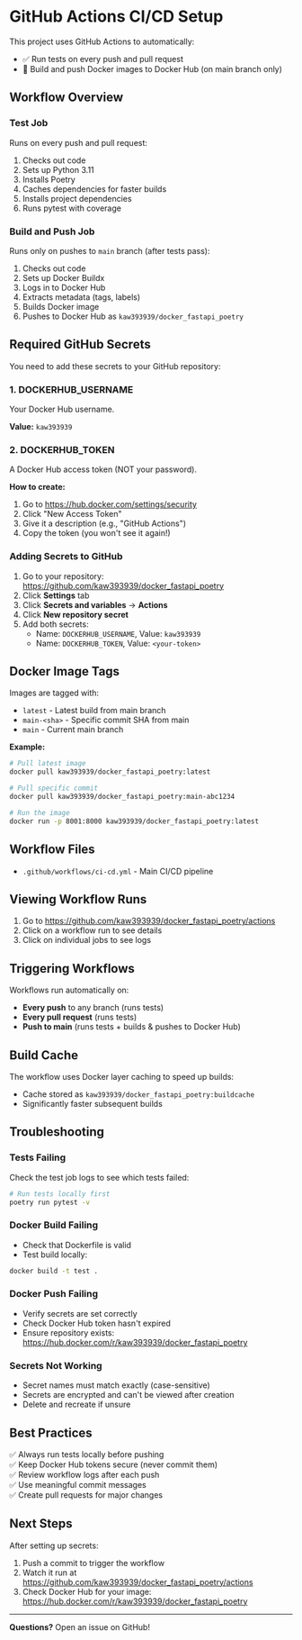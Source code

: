# GitHub Actions CI/CD Setup

This project uses GitHub Actions to automatically:
- ✅ Run tests on every push and pull request
- 🐳 Build and push Docker images to Docker Hub (on main branch only)

## Workflow Overview

### Test Job
Runs on every push and pull request:
1. Checks out code
2. Sets up Python 3.11
3. Installs Poetry
4. Caches dependencies for faster builds
5. Installs project dependencies
6. Runs pytest with coverage

### Build and Push Job
Runs only on pushes to `main` branch (after tests pass):
1. Checks out code
2. Sets up Docker Buildx
3. Logs in to Docker Hub
4. Extracts metadata (tags, labels)
5. Builds Docker image
6. Pushes to Docker Hub as `kaw393939/docker_fastapi_poetry`

## Required GitHub Secrets

You need to add these secrets to your GitHub repository:

### 1. DOCKERHUB_USERNAME
Your Docker Hub username.

**Value:** `kaw393939`

### 2. DOCKERHUB_TOKEN
A Docker Hub access token (NOT your password).

**How to create:**
1. Go to https://hub.docker.com/settings/security
2. Click "New Access Token"
3. Give it a description (e.g., "GitHub Actions")
4. Copy the token (you won't see it again!)

### Adding Secrets to GitHub

1. Go to your repository: https://github.com/kaw393939/docker_fastapi_poetry
2. Click **Settings** tab
3. Click **Secrets and variables** → **Actions**
4. Click **New repository secret**
5. Add both secrets:
   - Name: `DOCKERHUB_USERNAME`, Value: `kaw393939`
   - Name: `DOCKERHUB_TOKEN`, Value: `<your-token>`

## Docker Image Tags

Images are tagged with:
- `latest` - Latest build from main branch
- `main-<sha>` - Specific commit SHA from main
- `main` - Current main branch

**Example:**
```bash
# Pull latest image
docker pull kaw393939/docker_fastapi_poetry:latest

# Pull specific commit
docker pull kaw393939/docker_fastapi_poetry:main-abc1234

# Run the image
docker run -p 8001:8000 kaw393939/docker_fastapi_poetry:latest
```

## Workflow Files

- `.github/workflows/ci-cd.yml` - Main CI/CD pipeline

## Viewing Workflow Runs

1. Go to https://github.com/kaw393939/docker_fastapi_poetry/actions
2. Click on a workflow run to see details
3. Click on individual jobs to see logs

## Triggering Workflows

Workflows run automatically on:
- **Every push** to any branch (runs tests)
- **Every pull request** (runs tests)
- **Push to main** (runs tests + builds & pushes to Docker Hub)

## Build Cache

The workflow uses Docker layer caching to speed up builds:
- Cache stored as `kaw393939/docker_fastapi_poetry:buildcache`
- Significantly faster subsequent builds

## Troubleshooting

### Tests Failing
Check the test job logs to see which tests failed:
```bash
# Run tests locally first
poetry run pytest -v
```

### Docker Build Failing
- Check that Dockerfile is valid
- Test build locally:
```bash
docker build -t test .
```

### Docker Push Failing
- Verify secrets are set correctly
- Check Docker Hub token hasn't expired
- Ensure repository exists: https://hub.docker.com/r/kaw393939/docker_fastapi_poetry

### Secrets Not Working
- Secret names must match exactly (case-sensitive)
- Secrets are encrypted and can't be viewed after creation
- Delete and recreate if unsure

## Best Practices

✅ Always run tests locally before pushing  
✅ Keep Docker Hub tokens secure (never commit them)  
✅ Review workflow logs after each push  
✅ Use meaningful commit messages  
✅ Create pull requests for major changes  

## Next Steps

After setting up secrets:
1. Push a commit to trigger the workflow
2. Watch it run at https://github.com/kaw393939/docker_fastapi_poetry/actions
3. Check Docker Hub for your image: https://hub.docker.com/r/kaw393939/docker_fastapi_poetry

---

**Questions?** Open an issue on GitHub!
